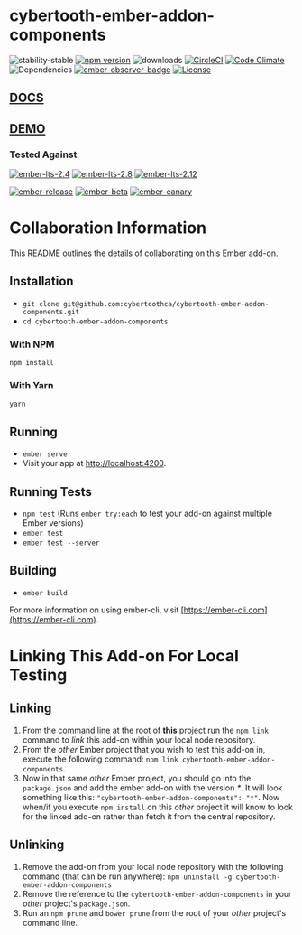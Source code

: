 # cybertooth-ember-addon-components

![stability-stable](https://img.shields.io/badge/stability-stable-green.svg) [![npm version](http://badge.fury.io/js/cybertooth-ember-addon-components.svg)](http://badge.fury.io/js/cybertooth-ember-addon-components) ![downloads](https://img.shields.io/npm/dy/cybertooth-ember-addon-components.svg) [![CircleCI](http://circleci.com/gh/cybertoothca/cybertooth-ember-addon-components.svg?style=shield)](http://circleci.com/gh/cybertoothca/cybertooth-ember-addon-components) [![Code Climate](http://codeclimate.com/github/cybertoothca/cybertooth-ember-addon-components/badges/gpa.svg)](http://codeclimate.com/github/cybertoothca/cybertooth-ember-addon-components) ![Dependencies](http://david-dm.org/cybertoothca/cybertooth-ember-addon-components.svg) [![ember-observer-badge](http://emberobserver.com/badges/cybertooth-ember-addon-components.svg)](http://emberobserver.com/addons/cybertooth-ember-addon-components) [![License](http://img.shields.io/npm/l/cybertooth-ember-addon-components.svg)](LICENSE.md)

## [DOCS](http://docs.cybertooth-ember-addon-components.cybertooth.io)

## [DEMO](http://cybertooth-ember-addon-components.cybertooth.io)

### Tested Against

[![ember-lts-2.4](https://img.shields.io/badge/ember--try-ember--lts--2.4-brightgreen.svg)](https://circleci.com/gh/cybertoothca/cybertooth-ember-addon-components)
[![ember-lts-2.8](https://img.shields.io/badge/ember--try-ember--lts--2.8-brightgreen.svg)](https://circleci.com/gh/cybertoothca/cybertooth-ember-addon-components)
[![ember-lts-2.12](https://img.shields.io/badge/ember--try-ember--lts--2.12-brightgreen.svg)](https://circleci.com/gh/cybertoothca/cybertooth-ember-addon-components)

[![ember-release](https://img.shields.io/badge/ember--try-ember--release-brightgreen.svg)](https://circleci.com/gh/cybertoothca/cybertooth-ember-addon-components)
[![ember-beta](https://img.shields.io/badge/ember--try-ember--beta-brightgreen.svg)](https://circleci.com/gh/cybertoothca/cybertooth-ember-addon-components)
[![ember-canary](https://img.shields.io/badge/ember--try-ember--canary-brightgreen.svg)](https://circleci.com/gh/cybertoothca/cybertooth-ember-addon-components)

# Collaboration Information

This README outlines the details of collaborating on this Ember add-on.

## Installation

* `git clone git@github.com:cybertoothca/cybertooth-ember-addon-components.git`
* `cd cybertooth-ember-addon-components`


### With NPM

```
npm install
```

### With Yarn

```
yarn
```

## Running

* `ember serve`
* Visit your app at [http://localhost:4200](http://localhost:4200).

## Running Tests

* `npm test` (Runs `ember try:each` to test your add-on against multiple Ember versions)
* `ember test`
* `ember test --server`

## Building

* `ember build`

For more information on using ember-cli, visit [https://ember-cli.com](https://ember-cli.com).

# Linking This Add-on For Local Testing

## Linking

1. From the command line at the root of __this__ project run the
`npm link` command to _link_ this add-on within your local
node repository.
1. From the _other_ Ember project that you wish to test this add-on
in, execute the following command:
`npm link cybertooth-ember-addon-components`.
1. Now in that same _other_ Ember project, you should go into the
`package.json` and add the ember add-on with the version _*_.  It will
look something like this: `"cybertooth-ember-addon-components": "*"`.  Now
when/if you execute `npm install` on this _other_ project it
will know to look for the linked add-on rather than fetch it from
the central repository.

## Unlinking

1. Remove the add-on from your local node repository with the following
command (that can be run anywhere):
`npm uninstall -g cybertooth-ember-addon-components`
1. Remove the reference to the `cybertooth-ember-addon-components`
in your _other_ project's `package.json`.
1. Run an `npm prune` and `bower prune` from the root of your _other_ project's command line.
